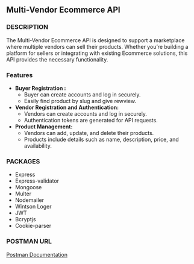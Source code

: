 ## Multi-Vendor Ecommerce API

### DESCRIPTION

The Multi-Vendor Ecommerce API is designed to support a marketplace where multiple vendors can sell their products. Whether you’re building a platform for sellers or integrating with existing Ecommerce solutions, this API provides the necessary functionality.

### Features

- <b>Buyer Registration :</b>
  - Buyer can create accounts and log in securely.
  - Easily find product by slug and give rewview.
- <b>Vendor Registration and Authentication:</b>
  - Vendors can create accounts and log in securely.
  - Authentication tokens are generated for API requests.
- <b>Product Management:</b>
  - Vendors can add, update, and delete their products.
  - Products include details such as name, description, price, and availability.

### PACKAGES

- Express
- Express-validator
- Mongoose
- Multer
- Nodemailer
- Wintson Loger
- JWT
- Bcryptjs
- Cookie-parser

### POSTMAN URL

[Postman Documentation](https://documenter.getpostman.com/view/22735243/2sA3JQ5f6C)
